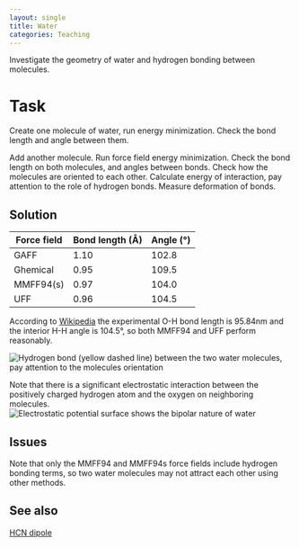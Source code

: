 ```yaml
---
layout: single
title: Water
categories: Teaching
---
```


Investigate the geometry of water and hydrogen bonding between molecules.

Task
====

Create one molecule of water, run energy minimization. Check the bond
length and angle between them.

Add another molecule. Run force field energy minimization. Check the bond
length on both molecules, and angles between bonds. Check how the molecules
are oriented to each other. Calculate energy of interaction,
pay attention to the role of hydrogen bonds. Measure deformation of
bonds.

Solution
--------

  Force field  | Bond length (Å) | Angle (°)
  ------------- | ---------------- | ----------
  GAFF         | 1.10            |  102.8
  Ghemical     | 0.95            |  109.5
  MMFF94(s)    | 0.97            |  104.0
  UFF          | 0.96            |  104.5                                 

According to [Wikipedia](http://en.wikipedia.org/wiki/Water_(properties)) the experimental O-H bond
length is 95.84nm and the interior H-H angle is 104.5°, so both MMFF94 and UFF perform reasonably.

![Hydrogen bond (yellow dashed line) between the two water molecules,
pay attention to the molecules
orientation](/images/Water_molecules.png)

Note that there is a significant electrostatic interaction between the positively charged hydrogen atom
and the oxygen on neighboring molecules.
![Electrostatic potential surface shows the bipolar nature of
water](/images/Water_molecules_with_electrostatic_potential.png)

Issues
------

Note that only the MMFF94 and MMFF94s force fields include hydrogen
bonding terms, so two water molecules may not attract each other using
other methods.

See also
--------

[HCN dipole](../hcn_dipole/)
